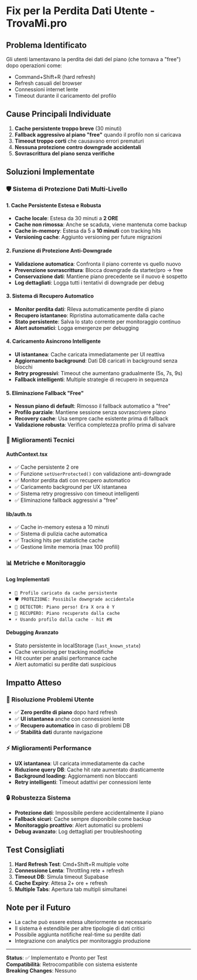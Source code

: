 # Fix per la Perdita Dati Utente - TrovaMi.pro

## Problema Identificato

Gli utenti lamentavano la perdita dei dati del piano (che tornava a "free") dopo operazioni come:
- Command+Shift+R (hard refresh)
- Refresh casuali del browser
- Connessioni internet lente
- Timeout durante il caricamento del profilo

## Cause Principali Individuate

1. **Cache persistente troppo breve** (30 minuti)
2. **Fallback aggressivo al piano "free"** quando il profilo non si caricava
3. **Timeout troppo corti** che causavano errori prematuri
4. **Nessuna protezione contro downgrade accidentali**
5. **Sovrascrittura del piano senza verifiche**

## Soluzioni Implementate

### 🛡️ Sistema di Protezione Dati Multi-Livello

#### 1. Cache Persistente Estesa e Robusta
- **Cache locale**: Estesa da 30 minuti a **2 ORE**
- **Cache non rimossa**: Anche se scaduta, viene mantenuta come backup
- **Cache in-memory**: Estesa da 5 a **10 minuti** con tracking hits
- **Versioning cache**: Aggiunto versioning per future migrazioni

#### 2. Funzione di Protezione Anti-Downgrade
- **Validazione automatica**: Confronta il piano corrente vs quello nuovo
- **Prevenzione sovrascrittura**: Blocca downgrade da starter/pro → free
- **Conservazione dati**: Mantiene piano precedente se il nuovo è sospetto
- **Log dettagliati**: Logga tutti i tentativi di downgrade per debug

#### 3. Sistema di Recupero Automatico
- **Monitor perdita dati**: Rileva automaticamente perdite di piano
- **Recupero istantaneo**: Ripristina automaticamente dalla cache
- **Stato persistente**: Salva lo stato corrente per monitoraggio continuo
- **Alert automatici**: Logga emergenze per debugging

#### 4. Caricamento Asincrono Intelligente
- **UI istantanea**: Cache caricata immediatamente per UI reattiva
- **Aggiornamento background**: Dati DB caricati in background senza blocchi
- **Retry progressivi**: Timeout che aumentano gradualmente (5s, 7s, 9s)
- **Fallback intelligenti**: Multiple strategie di recupero in sequenza

#### 5. Eliminazione Fallback "Free"
- **Nessun piano di default**: Rimosso il fallback automatico a "free"
- **Profilo parziale**: Mantiene sessione senza sovrascrivere piano
- **Recovery cache**: Usa sempre cache esistente prima di fallback
- **Validazione robusta**: Verifica completezza profilo prima di salvare

### 🔧 Miglioramenti Tecnici

#### AuthContext.tsx
- ✅ Cache persistente 2 ore
- ✅ Funzione `setUserProtected()` con validazione anti-downgrade  
- ✅ Monitor perdita dati con recupero automatico
- ✅ Caricamento background per UX istantanea
- ✅ Sistema retry progressivo con timeout intelligenti
- ✅ Eliminazione fallback aggressivi a "free"

#### lib/auth.ts
- ✅ Cache in-memory estesa a 10 minuti
- ✅ Sistema di pulizia cache automatica
- ✅ Tracking hits per statistiche cache
- ✅ Gestione limite memoria (max 100 profili)

### 📊 Metriche e Monitoraggio

#### Log Implementati
- `💾 Profilo caricato da cache persistente`
- `🛡️ PROTEZIONE: Possibile downgrade accidentale`
- `🚨 DETECTOR: Piano perso! Era X ora è Y`
- `🔄 RECUPERO: Piano recuperato dalla cache`
- `⚡ Usando profilo dalla cache - hit #N`

#### Debugging Avanzato
- Stato persistente in localStorage (`last_known_state`)
- Cache versioning per tracking modifiche
- Hit counter per analisi performance cache
- Alert automatici su perdite dati suspicious

## Impatto Atteso

### 🎯 Risoluzione Problemi Utente
- ✅ **Zero perdite di piano** dopo hard refresh
- ✅ **UI istantanea** anche con connessioni lente
- ✅ **Recupero automatico** in caso di problemi DB
- ✅ **Stabilità dati** durante navigazione

### ⚡ Miglioramenti Performance
- **UX istantanea**: UI caricata immediatamente da cache
- **Riduzione query DB**: Cache hit rate aumentato drasticamente
- **Background loading**: Aggiornamenti non bloccanti
- **Retry intelligenti**: Timeout adattivi per connessioni lente

### 🔒 Robustezza Sistema
- **Protezione dati**: Impossibile perdere accidentalmente il piano
- **Fallback sicuri**: Cache sempre disponibile come backup
- **Monitoraggio proattivo**: Alert automatici su problemi
- **Debug avanzato**: Log dettagliati per troubleshooting

## Test Consigliati

1. **Hard Refresh Test**: Cmd+Shift+R multiple volte
2. **Connessione Lenta**: Throttling rete + refresh
3. **Timeout DB**: Simula timeout Supabase
4. **Cache Expiry**: Attesa 2+ ore + refresh
5. **Multiple Tabs**: Apertura tab multipli simultanei

## Note per il Futuro

- La cache può essere estesa ulteriormente se necessario
- Il sistema è estendibile per altre tipologie di dati critici
- Possibile aggiunta notifiche real-time su perdite dati
- Integrazione con analytics per monitoraggio produzione

---

**Status**: ✅ Implementato e Pronto per Test  
**Compatibilità**: Retrocompatibile con sistema esistente  
**Breaking Changes**: Nessuno
